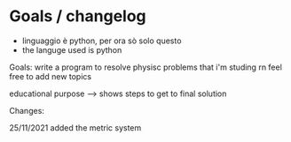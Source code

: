 # Goals / changelog

- linguaggio è python, per ora sò solo questo
- the languge used is python


Goals:
write a program to resolve physisc problems that i'm studing rn
feel free to add new topics


educational purpose --> shows steps to get to final solution

Changes:

25/11/2021
added the metric system

